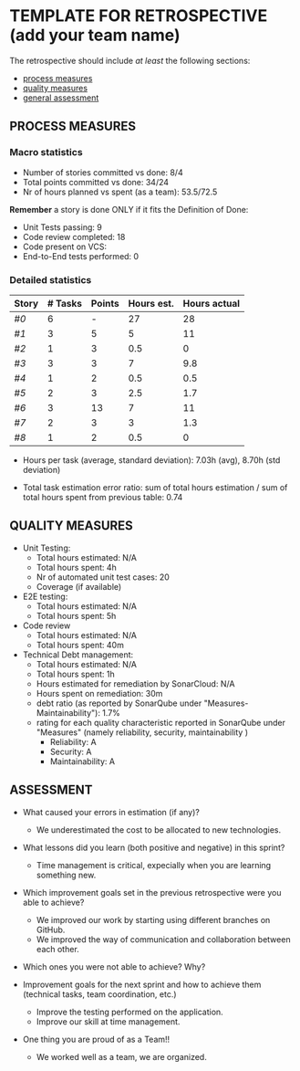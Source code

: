 TEMPLATE FOR RETROSPECTIVE (add your team name)
=====================================

The retrospective should include _at least_ the following
sections:

- [process measures](#process-measures)
- [quality measures](#quality-measures)
- [general assessment](#assessment)

## PROCESS MEASURES 

### Macro statistics

- Number of stories committed vs done: 8/4
- Total points committed vs done: 34/24
- Nr of hours planned vs spent (as a team): 53.5/72.5

**Remember**  a story is done ONLY if it fits the Definition of Done:
 
- Unit Tests passing: 9
- Code review completed: 18
- Code present on VCS: 
- End-to-End tests performed: 0

### Detailed statistics

| Story | # Tasks | Points | Hours est. | Hours actual |
| ----- | ------- | ------ | ---------- | ------------ |
| _#0_  | 6       | -      | 27         | 28           |
| _#1_  | 3       | 5      | 5          | 11           |
| _#2_  | 1       | 3      | 0.5        | 0            |
| _#3_  | 3       | 3      | 7          | 9.8          |
| _#4_  | 1       | 2      | 0.5        | 0.5          |
| _#5_  | 2       | 3      | 2.5        | 1.7          |
| _#6_  | 3       | 13     | 7          | 11           |
| _#7_  | 2       | 3      | 3          | 1.3          |
| _#8_  | 1       | 2      | 0.5        | 0            |

- Hours per task (average, standard deviation): 7.03h (avg), 8.70h (std deviation) 

- Total task estimation error ratio: sum of total hours estimation / sum of total hours spent from previous table: 0.74

  
## QUALITY MEASURES 

- Unit Testing:
  - Total hours estimated: N/A 
  - Total hours spent: 4h
  - Nr of automated unit test cases: 20
  - Coverage (if available)
- E2E testing:
  - Total hours estimated: N/A
  - Total hours spent: 5h
- Code review 
  - Total hours estimated: N/A
  - Total hours spent: 40m
- Technical Debt management:
  - Total hours estimated: N/A
  - Total hours spent: 1h
  - Hours estimated for remediation by SonarCloud: N/A
  - Hours spent on remediation: 30m
  - debt ratio (as reported by SonarQube under "Measures-Maintainability"): 1.7%
  - rating for each quality characteristic reported in SonarQube under "Measures" (namely reliability, security, maintainability )
    - Reliability: A
    - Security: A
    - Maintainability: A
  


## ASSESSMENT

- What caused your errors in estimation (if any)?
  - We underestimated the cost to be allocated to new technologies.

- What lessons did you learn (both positive and negative) in this sprint?
  - Time management is critical, expecially when you  are learning something new.

- Which improvement goals set in the previous retrospective were you able to achieve?
  - We improved our work by starting using different branches on GitHub.
  - We improved the way of communication and collaboration between each other.
  
- Which ones you were not able to achieve? Why?

- Improvement goals for the next sprint and how to achieve them (technical tasks, team coordination, etc.)
  - Improve the testing performed on the application.
  - Improve our skill at time management.

- One thing you are proud of as a Team!!
  - We worked well as a team, we are organized.
